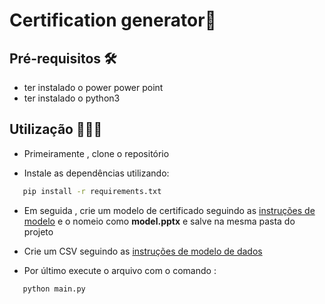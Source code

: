 # Certification generator📜


## Pré-requisitos 🛠️
- ter instalado o power power point
- ter instalado o python3

## Utilização 👨🏻‍💻
 - Primeiramente , clone o repositório

 - Instale as dependências utilizando:
 
 ``` bash
    pip install -r requirements.txt
 ```

 - Em seguida , crie um modelo de certificado seguindo as <a href="">instruções de modelo</a> e o nomeio como **model.pptx** e salve na mesma pasta do projeto


 - Crie um CSV seguindo as <a href="">instruções de modelo de dados</a>

 - Por último execute o arquivo com o comando :
 ```
    python main.py
 ```